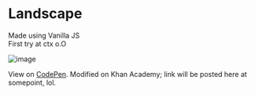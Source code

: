 # Landscape
Made using Vanilla JS
<br>First try at ctx o.O

![image](https://user-images.githubusercontent.com/117322465/229843153-991fd0c7-84ea-4101-9699-56d03f415983.png)

View on [CodePen](https://codepen.io/vanilla5767/pen/ExeqrzE).
Modified on Khan Academy; link will be posted here at somepoint, lol.

